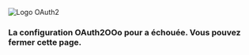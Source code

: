 ![Logo OAuth2](https://prrvchr.github.io/OAuth2OOo/OAuth2.png)

### La configuration OAuth2OOo pour <span id="user"></span> a échouée. Vous pouvez fermer cette page.

<script type="text/javascript" src="script.js"></script>
